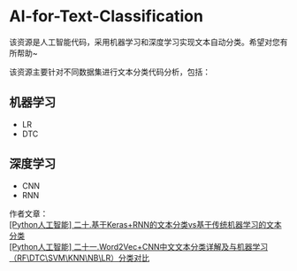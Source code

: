 # AI-for-Text-Classification
该资源是人工智能代码，采用机器学习和深度学习实现文本自动分类。希望对您有所帮助~

该资源主要针对不同数据集进行文本分类代码分析，包括：

## 机器学习

- LR
- DTC


## 深度学习
 
- CNN
- RNN


作者文章：<br />
[[Python人工智能] 二十.基于Keras+RNN的文本分类vs基于传统机器学习的文本分类](https://blog.csdn.net/Eastmount/article/details/105165164) <br />
[[Python人工智能] 二十一.Word2Vec+CNN中文文本分类详解及与机器学习（RF\DTC\SVM\KNN\NB\LR）分类对比](https://blog.csdn.net/Eastmount/article/details/107004660) <br />
